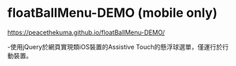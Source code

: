 # floatBallMenu-DEMO (mobile only)

https://peacethekuma.github.io/floatBallMenu-DEMO/

-使用jQuery於網頁實現類iOS裝置的Assistive Touch的懸浮球選單，僅運行於行動裝置。
